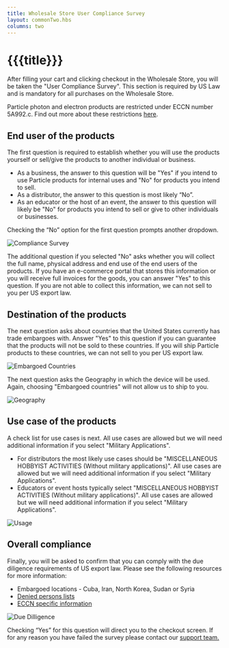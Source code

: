 ```yaml
---
title: Wholesale Store User Compliance Survey
layout: commonTwo.hbs
columns: two
---
```


# {{{title}}}


After filling your cart and clicking checkout in the Wholesale Store, you will be taken the "User Compliance Survey". This section is required by US Law and is mandatory for all purchases on the Wholesale Store.

Particle photon and electron products are restricted under ECCN number 5A992.c. Find out more about these restrictions [here](https://www.bis.doc.gov/index.php/forms-documents/doc%5Fview/335-supplement-no-1-to-part-774-category-5-part-ii-information-security). 

## End user of the products

The first question is required to establish whether you will use the products yourself or sell/give the products to another individual or business.

* As a business, the answer to this question will be "Yes" if you intend to use Particle products for internal uses and "No" for products you intend to sell.
* As a distributor, the answer to this question is most likely “No”.
* As an educator or the host of an event, the answer to this question will likely be "No" for products you intend to sell or give to other individuals or businesses.

Checking the “No” option for the first question prompts another dropdown.

![Compliance Survey](/assets/images/support/complinacesurvey1.png)

The additional question if you selected "No" asks whether you will collect the full name, physical address and end use of the end users of the products. If you have an e-commerce portal that stores this information or you will receive full invoices for the goods, you can answer "Yes" to this question. If you are not able to collect this information, we can not sell to you per US export law.

## Destination of the products

The next question asks about countries that the United States currently has trade embargoes with. Answer "Yes" to this question if you can guarantee that the products will not be sold to these countries. If you will ship Particle products to these countries, we can not sell to you per US export law.

![Embargoed Countries](/assets/images/support/embargoimage.png)

The next question asks the Geography in which the device will be used. Again, choosing "Embargoed countries" will not allow us to ship to you.

![Geography](/assets/images/support/geographyimage.png)

## Use case of the products

A check list for use cases is next. All use cases are allowed but we will need additional information if you select "Military Applications".

* For distributors the most likely use cases should be "MISCELLANEOUS HOBBYIST ACTIVITIES (Without military applications)". All use cases are allowed but we will need additional information if you select "Military Applications".
* Educators or event hosts typically select "MISCELLANEOUS HOBBYIST ACTIVITIES (Without military applications)". All use cases are allowed but we will need additional information if you select "Military Applications".

![Usage](/assets/images/support/usagecompliance.png)

## Overall compliance

Finally, you will be asked to confirm that you can comply with the due diligence requirements of US export law. Please see the following resources for more information:

* Embargoed locations - Cuba, Iran, North Korea, Sudan or Syria
* [Denied persons lists](https://www.bis.doc.gov/index.php/policy-guidance/lists-of-parties-of-concern/denied-persons-list)
* [ECCN specific information](https://www.bis.doc.gov/index.php/forms-documents/doc%5Fview/335-supplement-no-1-to-part-774-category-5-part-ii-information-security)

![Due Dilligence](/assets/images/support/lastquestioncompliance.png)

Checking “Yes” for this question will direct you to the checkout screen. If for any reason you have failed the survey please contact our [support team.](https://support.particle.io/hc/en-us/requests/new)
